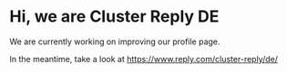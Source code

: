 # Hi, we are Cluster Reply DE

We are currently working on improving our profile page. 

In the meantime, take a look at https://www.reply.com/cluster-reply/de/
